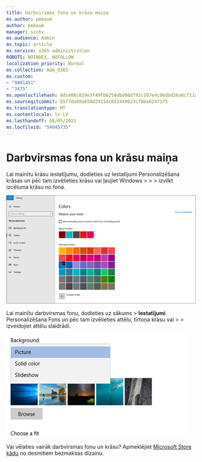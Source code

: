 ```yaml
---
title: Darbvirsmas fona un krāsu maiņa
ms.author: pebaum
author: pebaum
manager: scotv
ms.audience: Admin
ms.topic: article
ms.service: o365-administration
ROBOTS: NOINDEX, NOFOLLOW
localization_priority: Normal
ms.collection: Adm_O365
ms.custom:
- "9001451"
- "3475"
ms.openlocfilehash: 8dce08c019e3f49fb6254dbd98d792c107e4c96dbd36a0cf11aff70e171e7649
ms.sourcegitcommit: b5f7da89a650d2915dc652449623c78be6247175
ms.translationtype: MT
ms.contentlocale: lv-LV
ms.lasthandoff: 08/05/2021
ms.locfileid: "54045735"
---
```

# <a name="change-your-desktop-background-and-colors"></a>Darbvirsmas fona un krāsu maiņa

Lai mainītu krāsu iestatījumu, dodieties uz Iestatījumi Personalizēšana krāsas un pēc tam izvēlieties krāsu vai ļaujiet Windows  >    >    >  izvilkt izcēluma krāsu no fona.

![Personalizējiet krāsas programmā Windows.](media/windows-personalization-colors.png)

Lai mainītu darbvirsmas fonu, dodieties uz sākums   >  **Iestatījumi** Personalizēšana Fons un pēc tam izvēlieties attēlu, tīrtoņa krāsu vai  >    >  izveidojiet attēlu slaidrādi. 

![Mainiet Windows darbvirsmas fonu.](media/windows-desktop-background.png)

Vai vēlaties vairāk darbvirsmas fonu un krāsu? Apmeklējiet [Microsoft Store kādu](https://www.microsoft.com/store/collections/windowsthemes) no desmitiem bezmaksas dizainu.
